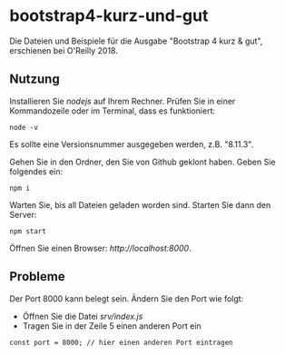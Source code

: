 # bootstrap4-kurz-und-gut

Die Dateien und Beispiele für die Ausgabe "Bootstrap 4 kurz &amp; gut", erschienen bei O'Reilly 2018.

## Nutzung

Installieren Sie *nodejs* auf Ihrem Rechner. Prüfen Sie in einer Kommandozeile oder im Terminal, dass es funktioniert:

~~~
node -v
~~~

Es sollte eine Versionsnummer ausgegeben werden, z.B. "8.11.3".

Gehen Sie in den Ordner, den Sie von Github geklont haben. Geben Sie folgendes ein:

~~~
npm i
~~~

Warten Sie, bis all Dateien geladen worden sind. Starten Sie dann den Server:

~~~
npm start
~~~

Öffnen Sie einen Browser: *http://localhost:8000*.

## Probleme

Der Port 8000 kann belegt sein. Ändern Sie den Port wie folgt:

* Öffnen Sie die Datei *srv/index.js*
* Tragen Sie in der Zeile 5 einen anderen Port ein

~~~
const port = 8000; // hier einen anderen Port eintragen
~~~
